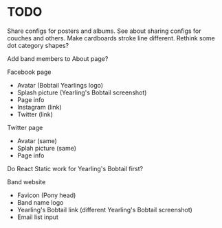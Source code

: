 # TODO
Share configs for posters and albums.
See about sharing configs for couches and others.
Make cardboards stroke line different.
Rethink some dot category shapes?

Add band members to About page?

Facebook page
* Avatar (Bobtail Yearlings logo)
* Splash picture (Yearling's Bobtail screenshot)
* Page info
* Instagram (link)
* Twitter (link)

Twitter page
* Avatar (same)
* Splah picture (same)
* Page info

Do React Static work for Yearling's Bobtail first?

Band website
* Favicon (Pony head)
* Band name logo
* Yearling's Bobtail link (different Yearling's Bobtail screenshot)
* Email list input
